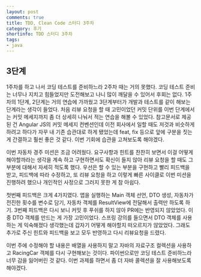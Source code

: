 ```yaml
---
layout: post
comments: true
title: TDD, Clean Code 스터디 3주차
category: 후기
shortinfo: TDD 스터디 3주차
tags:
- java
---
```






## 3단계

1주차를 하고 나서 코딩 테스트를 준비하느라 2주차 때는 거의 못했다. 코딩 테스트 준비는 너무나 지치고 힘들었지만 도전해보고 나니 많이 깨달을 수 있어서 후회는 없다. 1주차의 1단계, 2단계는 거의 연습에 가까웠고 3단계부터가 개발과 테스트를 같이 해보는 단계라는 생각이 들었다. 처음 리뷰 요청을 할 때 고민이었던 커밋 단위를 이번 단계에서는 커밋 메세지까지 좀 더 상세히 나눠서 적는 연습을 해볼 수 있었다. 참고문서로 제공된 건 Angular JS의 커밋 메세지 컨벤션인데 이전 회사에서 일할 때도 저것과 비슷하게 하려고 하다가 자꾸 내 기존 습관대로 하게 됐었는데 feat, fix 등으로 앞에 구분을 짓는 게 간결하고 훨씬 좋은 것 같다. 이번 기회에 습관을 고쳐보도록 해야겠다.

이번 자동차 경주 미션은 조금 어려웠다. 요구사항과 힌트를 찬찬히 보면서 이걸 어떻게 해야할까라는 생각을 계속 하고 구현하면서도 확신이 들지 않아 리뷰 요청을 할 때도 그 부분에 대해서 자세히 적도록 했다. 우선은 할 수 있는 부분을 구현하고 빨리 피드백을 받고, 피드백에 따라 수정하고, 또 리뷰 요청을 하고 이렇게 빠른 사이클로 이번 미션을 진행하려 했으나 개인적인 사정으로 그러지 못한 게 참 아쉽다.

첫번째 피드백은 크게 4가지였다. 앱을 실행하는 Main 객체 선언, DTO 생성, 자동차가 전진한 횟수를 변수로 담기, 자동차 객체를 ResultView에 전달해서 출력만 하도록 하기. 3번째 피드백은 다시 보니 커밋 후 푸쉬를 하지 않아 PR에는 반영되지 않았었다. 이 중 DTO 객체를 만드는 게 가장 고민이었다. 스프링 강의를 들으면서 DTO 객체를 사용하는 게 익숙해졌다 생각했는데 갑자기 어떻게 해야할지 떠오르지가 않았었다. 그래도 추가로 주신 힌트와 피드백을 보고 모두 반영하고 다시 리뷰요청을 드렸다. 

이번 주에 수정해야 할 내용은 배열을 사용하지 말고 자바의 자료구조 컬렉션을 사용하고 RacingCar 객체를 다시 구현해보는 것이다. 파이썬으로만 코딩 테스트 준비하느라 너무 감을 잃어버린 것 같다. 이번 과제를 하면서 좀 더 자바 콜렉션을 잘 사용해보도록 해야겠다.

